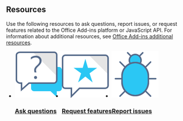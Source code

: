 <h2>Resources</h2>
<p>Use the following resources to ask questions, report issues, or request features related to the Office Add-ins platform or JavaScript API. For information about additional resources, see <a href="../resources/resources-links-help.md">Office Add-ins additional resources</a>.</p>
<ul class="panelContent cardsF cols cols3" style="display:flex!important;">
    <li>
        <div class="cardSize">
            <div class="cardPadding">
                <div class="card">
                    <div class="cardImageOuter">
                        <div class="cardImage">
                            <a href="https://stackoverflow.com/questions/tagged/office-js" target="_blank"><img src="../images/index/i_support.svg" alt="API questions" /></a>
                        </div>
                    </div>
                    <div class="cardText">
                        <a href="https://stackoverflow.com/questions/tagged/office-js" target="_blank"><h3>Ask questions</h3></a>
                    </div>
                </div>
            </div>
        </div>
    </li>
    <li>
        <div class="cardSize">
            <div class="cardPadding">
                <div class="card">
                    <div class="cardImageOuter">
                        <div class="cardImage">
                            <a href="/answers/products/m365" target="_blank"><img src="../images/index/i_feedback.svg" alt="API feature requests" /></a>
                        </div>
                    </div>
                    <div class="cardText">
                        <a href="/answers/products/m365" target="_blank"><h3>Request features</h3></a>
                    </div>
                </div>
            </div>
        </div>
    </li>
    <li>
        <div class="cardSize">
            <div class="cardPadding">
                <div class="card">
                    <div class="cardImageOuter">
                        <div class="cardImage">
                            <a href="https://github.com/officedev/office-js/issues" target="_blank"><img src="../images/index/i_bug.svg" alt="API issues" /></a>
                        </div>
                    </div>
                    <div class="cardText">
                        <a href="https://github.com/officedev/office-js/issues" target="_blank"><h3>Report issues</h3></a>
                    </div>
                </div>
            </div>
        </div>
    </li>
</ul>